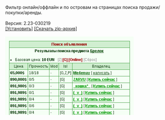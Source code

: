 Фильтр онлайн/оффлайн и по островам на страницах поиска продажи/покупки/аренды.
<br>
<br>
Версия: 2.23-030219
<br>
[[Установить]](https://raw.githubusercontent.com/MyRequiem/comfortablePlayingInGW/master/separatedScripts/AdsFilter/adsFilter.user.js) [[Скачать zip-архив]](https://raw.githubusercontent.com/MyRequiem/comfortablePlayingInGW/master/separatedScripts/AdsFilter/adsFilter.user.js.zip)
<br>
<br>
![AdsFilter](https://raw.githubusercontent.com/MyRequiem/comfortablePlayingInGW/master/imgs/AdsFilter/screen.png)
<br>

